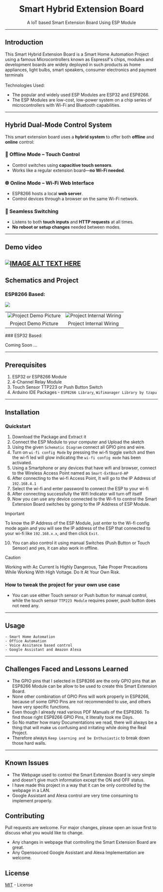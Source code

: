 <h1 align="center">
Smart Hybrid Extension Board
</h1>
<div align="center">
A IoT based Smart Extension Board Using ESP Module
</div>

---

## Introduction

This Smart Hybrid Extension Board is a Smart Home Automation Project using a famous Microcontrollers known as Espressif's chips, modules and development boards are widely deployed in such products as home appliances, light bulbs, smart speakers, consumer electronics and payment terminals
<br><br>Technologies Used:
- The popular and widely used ESP Modules are ESP32 and ESP8266.
- The ESP Modules are low-cost, low-power system on a chip series of microcontrollers with Wi-Fi and Bluetooth capabilities.

---
## Hybrid Dual-Mode Control System

This smart extension board uses a **hybrid system** to offer both **offline** and **online** control:

### 📴 Offline Mode – Touch Control  
- Control switches using **capacitive touch sensors**.  
- Works like a regular extension board—**no Wi-Fi needed**.

### 🌐 Online Mode – Wi-Fi Web Interface  
- ESP8266 hosts a local **web server**.  
- Control devices through a browser on the same Wi-Fi network.

### 🔄 Seamless Switching  
- Listens to both **touch inputs** and **HTTP requests** at all times.  
- **No reboot or setup changes** needed between modes.

---

## Demo video
[![IMAGE ALT TEXT HERE](https://img.youtube.com/vi/iKBKzcNNChQ/hqdefault.jpg)](https://www.youtube.com/watch?v=iKBKzcNNChQ)
---

## Schematics and Project

### ESP8266 Based:

<table>
  <tr>
    <img src="https://github.com/Karthik-Official/IoT-Smart-Extension-Board/assets/88947048/5f7441b6-cafc-4e7e-b13d-e8c369ce04ba">
  </tr>
  <tr>
    <td>
      <img src="https://github.com/Karthik-Official/IoT-Smart-Extension-Board/assets/88947048/eb953156-3c45-4f22-9b48-39f15fb07f4f" alt="Project Demo Picture" title="Project Demo">
    </td>
    <td>
      <img src="https://github.com/Karthik-Official/IoT-Smart-Extension-Board/assets/88947048/92a75ab0-6893-42d2-a7b7-8f4069294944" alt="Project Internal Wiring" title="Project Internal Wiring">
    </td>
  </tr>

  <tr>
    <td align= 'center'>Project Demo Picture</td>
    <td align= 'center'>Project Internal Wiring</td>
  </tr>
</table>
### ESP32 Based:

Coming Soon ...

---



## Prerequisites

1. ESP32 or ESP8266 Module
2. 4-Channel Relay Module 
3. Touch Sensor TTP223 or Push Button Switch
3. Arduino IDE Packages - `ESP8266 Library`, `Wifimanager Library by tzapu`

---

## Installation
### Quickstart
1. Download the Package and Extract it
2. Connect the ESP Module to your computer and Upload the sketch
3. Using the given `Schematic Diagram` connect all GPIO pins and wire.
4. Turn on `wi-fi config Mode` by pressing the wi-fi toggle switch and then the wi-fi led will glow indicating the `wi-fi config mode` has been activated.
5. Using a Smartphone or any devices that have wifi and browser, connect to the Wireless Access Point named as `Smart-ExtBoard-AP`
6. After connecting to the wi-fi Access Point, It will go to the IP Address of `192.168.4.1`
7. Select the wi-fi and enter password to connect the ESP to your wi-fi
8. After connecting successfully the Wifi Indicator will turn off itself 
9. Now you can use any device connected to the Wi-fi to control the Smart Extension Board switches by going to the IP Address of ESP Module.

> [!IMPORTANT]  
> To know the IP Address of the ESP Module, just enter to the Wi-fi config mode again and you will see the IP address of the ESP that connected to your wi-fi like `192.168.x.x`, and then click `Exit`.

10. You can also control it using manual Switches (Push Button or Touch Sensor) and yes, it can also work in offline.

> [!CAUTION]
> Working with Ac Current Is Highly Dangerous, Take Proper Precautions While Working With High Voltage. Do It At Your Own Risk.

### How to tweak the project for your own use case
- You can use either Touch sensor or Push button for manual control, while the touch sensor `TTP223 Module` requires power, push button does not need any.

---

## Usage

```
- Smart Home Automation
- Office Automation
- Voice Assitance based control
- Google Assistant and Amazon Alexa
```

---

## Challenges Faced and Lessons Learned

- The GPIO pins that I selected in ESP8266 are the only GPIO pins that an ESP8266 Module can be allow to be used to create this Smart Extension Board. 
- None other combination of GPIO Pins will work properly in ESP8266, because of some GPIO Pins are not recommended to use, and others have very specific functions.
- Even though I already read various PDF Manuals of the ESP8266. To find those right ESP8266 GPIO Pins, it literally took me Days.
- So No matter how many Documentations we read, there will always be a thing that will make us confusing and irritating while doing the Real Project.
- Therefore always `Keep Learning and be Enthusiastic` to break down those hard walls.

---

## Known Issues

- The Webpage used to control the Smart Extension Board is very simple and doesn't give much information except the ON and OFF status.
- I have made this project in a way that it can be only controlled by the webpage in a LAN. 
- Google Assistant and Alexa control are very time consuming to implement properly.

## Contributing

Pull requests are welcome. For major changes, please open an issue first
to discuss what you would like to change.
- Any changes in webpage that controlling the Smart Extension Board are great.
- Any Opensourced Google Assistant and Alexa Implementation are welcome.

## License

[MIT](https://choosealicense.com/licenses/mit/) - License 
